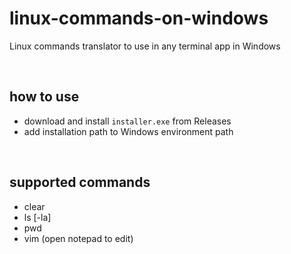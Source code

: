 # linux-commands-on-windows
Linux commands translator to use in any terminal app in Windows

<br />

## how to use
- download and install `installer.exe` from Releases
- add installation path to Windows environment path

<br />

## supported commands
- clear
- ls [-la]
- pwd
- vim (open notepad to edit)
